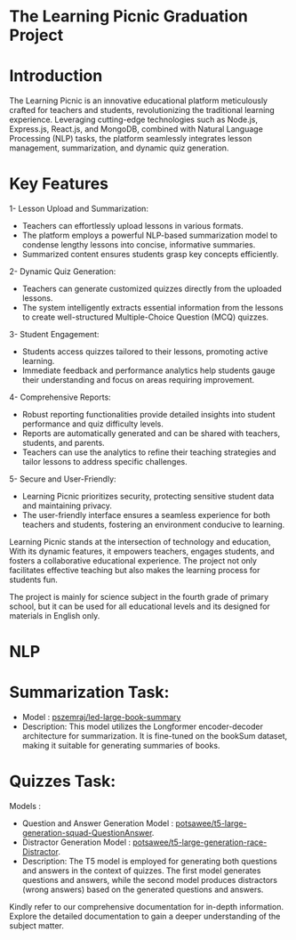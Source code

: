 # The Learning Picnic Graduation Project
# Introduction
The Learning Picnic is an innovative educational platform meticulously crafted for teachers and students, revolutionizing the traditional learning experience. Leveraging cutting-edge technologies such as Node.js, Express.js, React.js, and MongoDB, combined with Natural Language Processing (NLP) tasks, the platform seamlessly integrates lesson management, summarization, and dynamic quiz generation.

# Key Features
1- Lesson Upload and Summarization:

- Teachers can effortlessly upload lessons in various formats.
- The platform employs a powerful NLP-based summarization model to condense lengthy lessons into concise, informative summaries.
- Summarized content ensures students grasp key concepts efficiently.


2- Dynamic Quiz Generation:

- Teachers can generate customized quizzes directly from the uploaded lessons.
- The system intelligently extracts essential information from the lessons to create well-structured Multiple-Choice Question (MCQ) quizzes.


3- Student Engagement:

- Students access quizzes tailored to their lessons, promoting active learning.
- Immediate feedback and performance analytics help students gauge their understanding and focus on areas requiring improvement.

4- Comprehensive Reports:

- Robust reporting functionalities provide detailed insights into student performance and quiz difficulty levels.
- Reports are automatically generated and can be shared with teachers, students, and parents.
- Teachers can use the analytics to refine their teaching strategies and tailor lessons to address specific challenges.


5- Secure and User-Friendly:

- Learning Picnic prioritizes security, protecting sensitive student data and maintaining privacy.
- The user-friendly interface ensures a seamless experience for both teachers and students, fostering an environment conducive to learning.

Learning Picnic stands at the intersection of technology and education, With its dynamic features, it empowers teachers, engages students, and fosters a collaborative educational experience. The project not only facilitates effective teaching but also makes the learning process for students fun.

The project is mainly for science subject in the fourth grade of primary school, but it can be used for all educational levels and its designed for materials in English only.

# NLP
# Summarization Task:
- Model : [pszemraj/led-large-book-summary](https://huggingface.co/pszemraj/led-large-book-summary)
- Description: This model utilizes the Longformer encoder-decoder architecture for summarization. It is fine-tuned on the bookSum dataset, making it suitable for generating summaries of books.


# Quizzes Task:
Models :
- Question and Answer Generation Model : [potsawee/t5-large-generation-squad-QuestionAnswer](https://huggingface.co/potsawee/t5-large-generation-squad-QuestionAnswer).
- Distractor Generation Model : [potsawee/t5-large-generation-race-Distractor](https://huggingface.co/potsawee/t5-large-generation-race-Distractor).
- Description: The T5 model is employed for generating both questions and answers in the context of quizzes. The first model generates questions and answers, while the second model produces distractors (wrong 
  answers) based on the generated questions and answers.

Kindly refer to our comprehensive documentation for in-depth information. Explore the detailed documentation to gain a deeper understanding of the subject matter.
